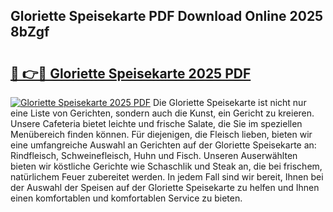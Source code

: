 ## Gloriette Speisekarte PDF Download Online 2025 8bZgf

# <h2><a href="http://gc7z6o.nevu.top/?p=Gloriette+Speisekarte">🔗 👉🔴 Gloriette Speisekarte 2025 PDF</a></h2>

[![Gloriette Speisekarte 2025 PDF](https://i.imgur.com/dBaPXMq.png)](http://gc7z6o.nevu.top/?p=Gloriette+Speisekarte)
Die Gloriette Speisekarte ist nicht nur eine Liste von Gerichten, sondern auch die Kunst, ein Gericht zu kreieren. Unsere Cafeteria bietet leichte und frische Salate, die Sie im speziellen Menübereich finden können. Für diejenigen, die Fleisch lieben, bieten wir eine umfangreiche Auswahl an Gerichten auf der Gloriette Speisekarte an: Rindfleisch, Schweinefleisch, Huhn und Fisch. Unseren Auserwählten bieten wir köstliche Gerichte wie Schaschlik und Steak an, die bei frischem, natürlichem Feuer zubereitet werden. In jedem Fall sind wir bereit, Ihnen bei der Auswahl der Speisen auf der Gloriette Speisekarte zu helfen und Ihnen einen komfortablen und komfortablen Service zu bieten.

